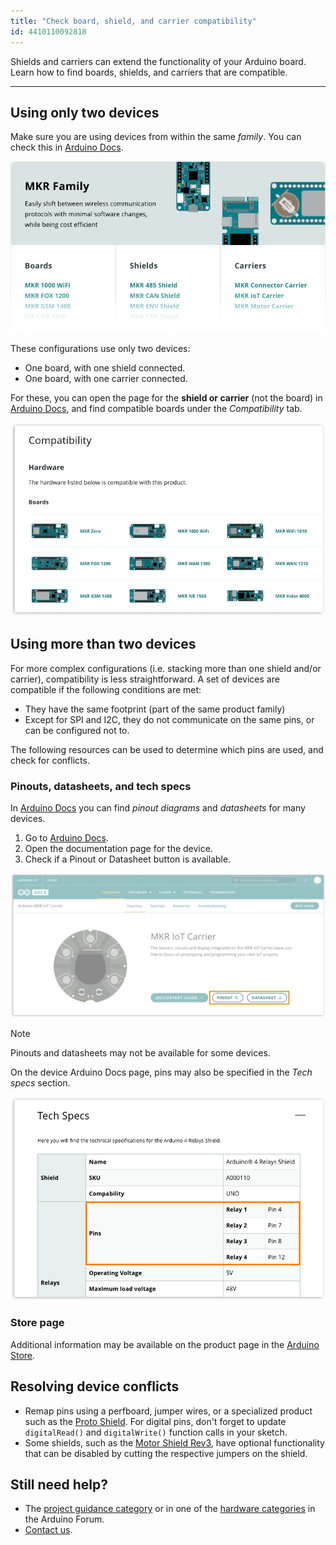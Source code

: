 ```yaml
---
title: "Check board, shield, and carrier compatibility"
id: 4410110092818
---
```


Shields and carriers can extend the functionality of your Arduino board. Learn how to find boards, shields, and carriers that are compatible.

---

## Using only two devices

Make sure you are using devices from within the same _family_. You can check this in [Arduino Docs](https://docs.arduino.cc/).

![The MKR Family, Arduino Docs.](img/docs-families.png)

These configurations use only two devices:

* One board, with one shield connected.
* One board, with one carrier connected.

For these, you can open the page for the **shield or carrier** (not the board) in [Arduino Docs](https://docs.arduino.cc/), and find compatible boards under the _Compatibility_ tab.

![Hardware compatibility, Arduino Docs.](img/docs-compatibility-section.png)

## Using more than two devices

For more complex configurations (i.e. stacking more than one shield and/or carrier), compatibility is less straightforward. A set of devices are compatible if the following conditions are met:

* They have the same footprint (part of the same product family)
* Except for SPI and I2C, they do not communicate on the same pins, or can be configured not to.

The following resources can be used to determine which pins are used, and check for conflicts.

### Pinouts, datasheets, and tech specs

In [Arduino Docs](https://docs.arduino.cc/) you can find _pinout diagrams_ and _datasheets_ for many devices.

1. Go to [Arduino Docs](https://docs.arduino.cc/).
2. Open the documentation page for the device.
3. Check if a Pinout or Datasheet button is available.

![MKR IoT Carrier in Arduino Docs. Pinout and Datasheet buttons highlighted.](img/docs-pinout-button.png)

> [!NOTE]
> Pinouts and datasheets may not be available for some devices.

On the device Arduino Docs page, pins may also be specified in the _Tech specs_ section.

![Tech specs for 'Arduino 4 Relays Shield' in Arduino Docs. Relay pins specification highlighted.](img/docs-tech-specs-pins.png)

### Store page

Additional information may be available on the product page in the [Arduino Store](https://store.arduino.cc/).

## Resolving device conflicts

* Remap pins using a perfboard, jumper wires, or a specialized product such as the [Proto Shield](https://store.arduino.cc/products/proto-shield-rev3-uno-size). For digital pins, don't forget to update `digitalRead()` and `digitalWrite()` function calls in your sketch.
* Some shields, such as the [Motor Shield Rev3](https://store.arduino.cc/products/arduino-motor-shield-rev3), have optional functionality that can be disabled by cutting the respective jumpers on the shield.

## Still need help?

* The [project guidance category](https://forum.arduino.cc/c/projects/general-guidance/19) or in one of the [hardware categories](https://forum.arduino.cc/c/official-hardware/12) in the Arduino Forum.
* [Contact us](https://www.arduino.cc/en/contact-us/).

